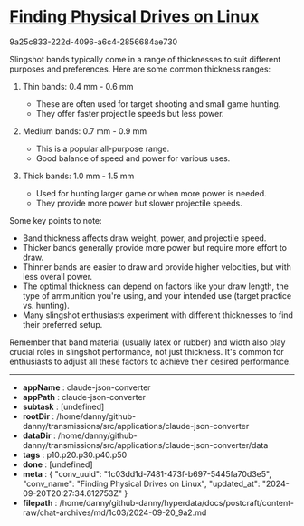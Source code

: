 # [Finding Physical Drives on Linux](https://claude.ai/chat/1c03dd1d-7481-473f-b697-5445fa70d3e5)

9a25c833-222d-4096-a6c4-2856684ae730

 Slingshot bands typically come in a range of thicknesses to suit different purposes and preferences. Here are some common thickness ranges:

1. Thin bands: 0.4 mm - 0.6 mm
   - These are often used for target shooting and small game hunting.
   - They offer faster projectile speeds but less power.

2. Medium bands: 0.7 mm - 0.9 mm
   - This is a popular all-purpose range.
   - Good balance of speed and power for various uses.

3. Thick bands: 1.0 mm - 1.5 mm
   - Used for hunting larger game or when more power is needed.
   - They provide more power but slower projectile speeds.

Some key points to note:

- Band thickness affects draw weight, power, and projectile speed.
- Thicker bands generally provide more power but require more effort to draw.
- Thinner bands are easier to draw and provide higher velocities, but with less overall power.
- The optimal thickness can depend on factors like your draw length, the type of ammunition you're using, and your intended use (target practice vs. hunting).
- Many slingshot enthusiasts experiment with different thicknesses to find their preferred setup.

Remember that band material (usually latex or rubber) and width also play crucial roles in slingshot performance, not just thickness. It's common for enthusiasts to adjust all these factors to achieve their desired performance.

---

* **appName** : claude-json-converter
* **appPath** : claude-json-converter
* **subtask** : [undefined]
* **rootDir** : /home/danny/github-danny/transmissions/src/applications/claude-json-converter
* **dataDir** : /home/danny/github-danny/transmissions/src/applications/claude-json-converter/data
* **tags** : p10.p20.p30.p40.p50
* **done** : [undefined]
* **meta** : {
  "conv_uuid": "1c03dd1d-7481-473f-b697-5445fa70d3e5",
  "conv_name": "Finding Physical Drives on Linux",
  "updated_at": "2024-09-20T20:27:34.612753Z"
}
* **filepath** : /home/danny/github-danny/hyperdata/docs/postcraft/content-raw/chat-archives/md/1c03/2024-09-20_9a2.md